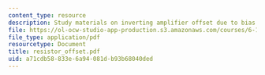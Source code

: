 ```yaml
---
content_type: resource
description: Study materials on inverting amplifier offset due to bias current.
file: https://ol-ocw-studio-app-production.s3.amazonaws.com/courses/6-101-introductory-analog-electronics-laboratory-spring-2007/a71cdb58833e6a94081db93b68040ded_resistor_offset.pdf
file_type: application/pdf
resourcetype: Document
title: resistor_offset.pdf
uid: a71cdb58-833e-6a94-081d-b93b68040ded
---
```

